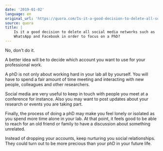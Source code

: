 ```yaml
---
date: '2019-01-02'
language: en
original_url: 'https://quora.com/Is-it-a-good-decision-to-delete-all-social-media-networks-such-as-WhatsApp-and-Facebook-in-order-to-focus-on-a-PhD/answer/Clément-Renaud'
source: quora
title: |
    Is it a good decision to delete all social media networks such as
    WhatsApp and Facebook in order to focus on a PhD?
---
```


No, don't do it.

A better idea will be to decide which account you want to use for your
professional work.

A phD is not only about working hard in your lab all by yourself. You
will have to spend a fair amount of time meeting and interacting with
new people, colleagues and other researchers.

Social media are very useful to keep in touch with people you meet at a
conference for instance. Also you may want to post updates about your
research or events you are taking part.

Finally, the process of doing a phD may make you feel lonely or isolated
as you spend more time alone in your lab. At that point, it feels good
to be able to reach for an old friend or family to have a discussion
about something unrelated.

Instead of dropping your accounts, keep nurturing you social
relationships. They could turn out to be more precious than your phD in
your future life.
